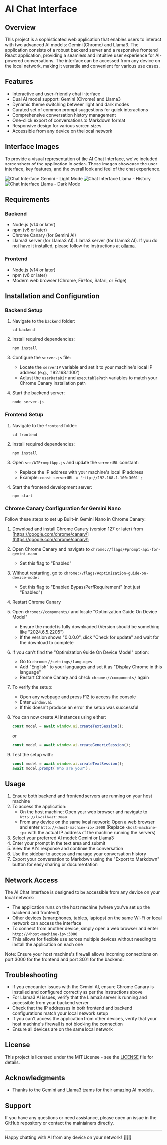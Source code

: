 # AI Chat Interface

## Overview

This project is a sophisticated web application that enables users to interact with two advanced AI models: Gemini (Chrome) and Llama3. The application consists of a robust backend server and a responsive frontend React application, providing a seamless and intuitive user experience for AI-powered conversations. The interface can be accessed from any device on the local network, making it versatile and convenient for various use cases.

## Features

- Interactive and user-friendly chat interface
- Dual AI model support: Gemini (Chrome) and Llama3
- Dynamic theme switching between light and dark modes
- Curated set of common prompt suggestions for quick interactions
- Comprehensive conversation history management
- One-click export of conversations to Markdown format
- Responsive design for various screen sizes
- Accessible from any device on the local network

## Interface Images

To provide a visual representation of the AI Chat Interface, we've included screenshots of the application in action. These images showcase the user interface, key features, and the overall look and feel of the chat experience.

![Chat Interface Gemini - Light Mode](images/1.png)
![Chat Interface Llama - History](images/2.png)
![Chat Interface Llama - Dark Mode](images/3.png)


## Requirements

### Backend

- Node.js (v14 or later)
- npm (v6 or later)
- Chrome Canary (for Gemini AI)
- Llama3 server (for Llama3 AI). Llama3 server (for Llama3 AI). If you do not have it installed, please follow the instructions at [ollama](https://github.com/ollama/ollama).

### Frontend

- Node.js (v14 or later)
- npm (v6 or later)
- Modern web browser (Chrome, Firefox, Safari, or Edge)

## Installation and Configuration

### Backend Setup

1. Navigate to the `backend` folder:
   
   ```
   cd backend
   ```

2. Install required dependencies:
   
   ```
   npm install
   ```

3. Configure the `server.js` file:
   
   - Locate the `serverIP` variable and set it to your machine's local IP address (e.g., '192.168.1.100')
   - Adjust the `userDataDir` and `executablePath` variables to match your Chrome Canary installation path

4. Start the backend server:
   
   ```
   node server.js
   ```

### Frontend Setup

1. Navigate to the `frontend` folder:
   
   ```
   cd frontend
   ```

2. Install required dependencies:
   
   ```
   npm install
   ```

3. Open `src/AIPromptApp.js` and update the `serverURL` constant:
   
   - Replace the IP address with your machine's local IP address
   - Example: `const serverURL = 'http://192.168.1.100:3001';`

4. Start the frontend development server:
   
   ```
   npm start
   ```

### Chrome Canary Configuration for Gemini Nano

Follow these steps to set up Built-in Gemini Nano in Chrome Canary:

1. Download and install Chrome Canary (version 127 or later) from [https://google.com/chrome/canary/](https://google.com/chrome/canary/)

2. Open Chrome Canary and navigate to `chrome://flags/#prompt-api-for-gemini-nano`
   
   - Set this flag to "Enabled"

3. Without restarting, go to `chrome://flags/#optimization-guide-on-device-model`
   
   - Set this flag to "Enabled BypassPerfRequirement" (not just "Enabled")

4. Restart Chrome Canary

5. Open `chrome://components/` and locate "Optimization Guide On Device Model"
   
   - Ensure the model is fully downloaded (Version should be something like "2024.6.5.2205")
   - If the version shows "0.0.0.0", click "Check for update" and wait for the download to complete

6. If you can't find the "Optimization Guide On Device Model" option:
   
   - Go to `chrome://settings/languages`
   - Add "English" to your languages and set it as "Display Chrome in this language"
   - Restart Chrome Canary and check `chrome://components/` again

7. To verify the setup:
   
   - Open any webpage and press F12 to access the console
   - Enter `window.ai`
   - If this doesn't produce an error, the setup was successful

8. You can now create AI instances using either:
   
   ```javascript
   const model = await window.ai.createTextSession();
   ```
   
   or
   
   ```javascript
   const model = await window.ai.createGenericSession();
   ```

9. Test the setup with:
   
   ```javascript
   const model = await window.ai.createTextSession();
   await model.prompt('Who are you?');
   ```

## Usage

1. Ensure both backend and frontend servers are running on your host machine
2. To access the application:
   - On the host machine: Open your web browser and navigate to `http://localhost:3000`
   - From any device on the same local network: Open a web browser and enter `http://<host-machine-ip>:3000`
     (Replace `<host-machine-ip>` with the actual IP address of the machine running the servers)
3. Select your preferred AI model: Gemini or Llama3
4. Enter your prompt in the text area and submit
5. View the AI's response and continue the conversation
6. Use the sidebar to access and manage your conversation history
7. Export your conversation to Markdown using the "Export to Markdown" button for easy sharing or documentation

## Network Access

The AI Chat Interface is designed to be accessible from any device on your local network:

- The application runs on the host machine (where you've set up the backend and frontend)
- Other devices (smartphones, tablets, laptops) on the same Wi-Fi or local network can access the interface
- To connect from another device, simply open a web browser and enter `http://<host-machine-ip>:3000`
- This allows for flexible use across multiple devices without needing to install the application on each one

Note: Ensure your host machine's firewall allows incoming connections on port 3000 for the frontend and port 3001 for the backend.

## Troubleshooting

- If you encounter issues with the Gemini AI, ensure Chrome Canary is installed and configured correctly as per the instructions above
- For Llama3 AI issues, verify that the Llama3 server is running and accessible from your backend server
- Check that the IP addresses in both frontend and backend configurations match your local network setup
- If you can't access the application from other devices, verify that your host machine's firewall is not blocking the connection
- Ensure all devices are on the same local network

## License

This project is licensed under the MIT License - see the [LICENSE](LICENSE) file for details.

## Acknowledgments

- Thanks to the Gemini and Llama3 teams for their amazing AI models.

## Support

If you have any questions or need assistance, please open an issue in the GitHub repository or contact the maintainers directly.

---

Happy chatting with AI from any device on your network! 🤖💬🌐
